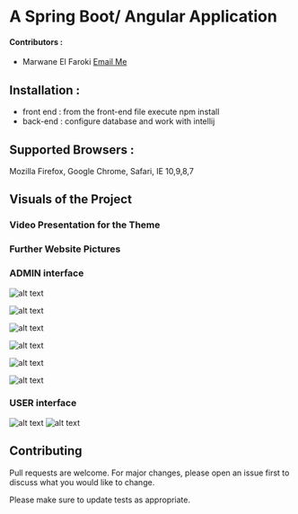 # A Spring Boot/ Angular Application


#### Contributors :
- Marwane El Faroki        [Email Me](mailto:elfaroki.m.i@gmail.com)


## Installation :
- front end : from the front-end file execute npm install 
- back-end : configure database and work with intellij


## Supported Browsers :

Mozilla Firefox, Google Chrome, Safari, IE 10,9,8,7

## Visuals of the Project

### Video Presentation for the Theme

### Further Website Pictures

### ADMIN interface
![alt text](https://cdn.discordapp.com/attachments/774780731284914196/851621834537566238/Ajouter_doctorant.PNG)

![alt text](https://cdn.discordapp.com/attachments/774780731284914196/851621818640629770/admin.PNG)

![alt text](https://cdn.discordapp.com/attachments/774780731284914196/851621838143488020/doctorant.PNG)

![alt text](https://cdn.discordapp.com/attachments/774780731284914196/851621841957027870/modif_doct.PNG)

![alt text](https://cdn.discordapp.com/attachments/774780731284914196/851621844132954127/modifier_prof.PNG)

![alt text](https://cdn.discordapp.com/attachments/774780731284914196/851621839850569728/equipe.PNG)

### USER interface 


![alt text](https://cdn.discordapp.com/attachments/774780731284914196/851621845651685408/proff_home.PNG)
![alt text](https://cdn.discordapp.com/attachments/774780731284914196/851621836181733416/doct_home.PNG)


## Contributing
Pull requests are welcome. For major changes, please open an issue first to discuss what you would like to change.

Please make sure to update tests as appropriate.
